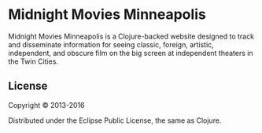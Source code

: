 # Midnight Movies Minneapolis

Midnight Movies Minneapolis is a Clojure-backed website designed to track and disseminate information for seeing classic, foreign, artistic, independent, and obscure film on the big screen at independent theaters in the Twin Cities.

## License

Copyright © 2013-2016

Distributed under the Eclipse Public License, the same as Clojure.
